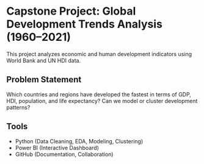 
# Capstone Project: Global Development Trends Analysis (1960–2021)

This project analyzes economic and human development indicators using World Bank and UN HDI data.

##  Problem Statement
Which countries and regions have developed the fastest in terms of GDP, HDI, population, and life expectancy? Can we model or cluster development patterns?

##  Tools
- Python (Data Cleaning, EDA, Modeling, Clustering)
- Power BI (Interactive Dashboard)
- GitHub (Documentation, Collaboration)
